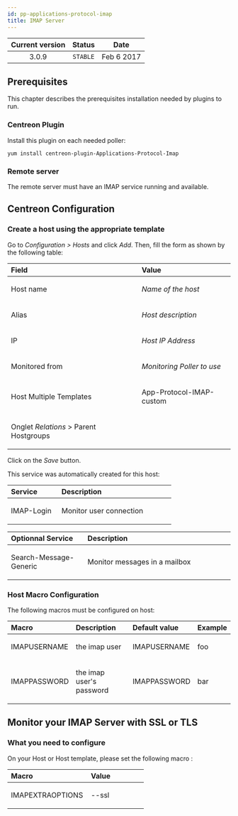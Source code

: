 ```yaml
---
id: pp-applications-protocol-imap
title: IMAP Server
---
```


| Current version | Status | Date |
| :-: | :-: | :-: |
| 3.0.9 | `STABLE` | Feb  6 2017 |

## Prerequisites
This chapter describes the prerequisites installation needed by plugins
to run.

### Centreon Plugin
Install this plugin on each needed poller:

    yum install centreon-plugin-Applications-Protocol-Imap


### Remote server
The remote server must have an IMAP service running and available.

## Centreon Configuration
### Create a host using the appropriate template
Go to *Configuration &gt; Hosts* and click *Add*. Then, fill the form as
shown by the following table:

<table>
<colgroup>
<col width="58%" />
<col width="41%" />
</colgroup>
<thead>
<tr class="header">
<th align="left">Field</th>
<th align="left">Value</th>
</tr>
</thead>
<tbody>
<tr class="odd">
<td align="left"><p>Host name</p></td>
<td align="left"><p><em>Name of the host</em></p></td>
</tr>
<tr class="even">
<td align="left"><p>Alias</p></td>
<td align="left"><p><em>Host description</em></p></td>
</tr>
<tr class="odd">
<td align="left"><p>IP</p></td>
<td align="left"><p><em>Host IP Address</em></p></td>
</tr>
<tr class="even">
<td align="left"><p>Monitored from</p></td>
<td align="left"><p><em>Monitoring Poller to use</em></p></td>
</tr>
<tr class="odd">
<td align="left"><p>Host Multiple Templates</p></td>
<td align="left"><p>App-Protocol-IMAP-custom</p></td>
</tr>
<tr class="even">
<td align="left"><p>Onglet <em>Relations</em> &gt; Parent Hostgroups</p></td>
<td align="left"></td>
</tr>
</tbody>
</table>

Click on the *Save* button.

This service was automatically created for this host:

<table>
<colgroup>
<col width="29%" />
<col width="65%" />
</colgroup>
<thead>
<tr class="header">
<th align="left">Service</th>
<th align="left">Description</th>
</tr>
</thead>
<tbody>
<tr class="odd">
<td align="left"><p>IMAP-Login</p></td>
<td align="left"><p>Monitor user connection</p></td>
</tr>
</tbody>
</table>

<table>
<colgroup>
<col width="34%" />
<col width="65%" />
</colgroup>
<thead>
<tr class="header">
<th align="left">Optionnal Service</th>
<th align="left">Description</th>
</tr>
</thead>
<tbody>
<tr class="odd">
<td align="left"><p>Search-Message-Generic</p></td>
<td align="left"><p>Monitor messages in a mailbox</p></td>
</tr>
</tbody>
</table>

### Host Macro Configuration
The following macros must be configured on host:

<table>
<colgroup>
<col width="20%" />
<col width="47%" />
<col width="19%" />
<col width="13%" />
</colgroup>
<thead>
<tr class="header">
<th align="left">Macro</th>
<th align="left">Description</th>
<th align="left">Default value</th>
<th align="left">Example</th>
</tr>
</thead>
<tbody>
<tr class="odd">
<td align="left"><p>IMAPUSERNAME</p></td>
<td align="left"><p>the imap user</p></td>
<td align="left"><p>IMAPUSERNAME</p></td>
<td align="left"><p>foo</p></td>
</tr>
<tr class="even">
<td align="left"><p>IMAPPASSWORD</p></td>
<td align="left"><p>the imap user's password</p></td>
<td align="left"><p>IMAPPASSWORD</p></td>
<td align="left"><p>bar</p></td>
</tr>
</tbody>
</table>

## Monitor your IMAP Server with SSL or TLS
### What you need to configure
On your Host or Host template, please set the following macro :

<table>
<colgroup>
<col width="58%" />
<col width="41%" />
</colgroup>
<thead>
<tr class="header">
<th align="left">Macro</th>
<th align="left">Value</th>
</tr>
</thead>
<tbody>
<tr class="odd">
<td align="left"><p>IMAPEXTRAOPTIONS</p></td>
<td align="left"><p>--ssl</p></td>
</tr>
</tbody>
</table>

